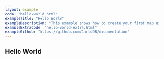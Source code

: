 ```yaml
---
layout: example
code: "hello-world.html"
exampleTitle: "Hello World"
exampleDescription: "This example shows how to create your first map using CARTO for deck.gl."
exampleExtraCode: "hello-world-extra.html"
exampleGithub: "https://github.com/CartoDB/documentation"
---
```


## Hello World
